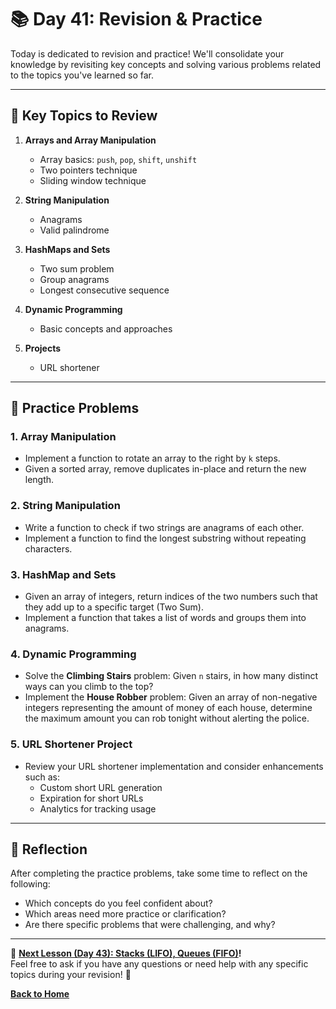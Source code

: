 # **📚 Day 41: Revision & Practice**  

Today is dedicated to revision and practice! We'll consolidate your knowledge by revisiting key concepts and solving various problems related to the topics you've learned so far.  

---

## **🔹 Key Topics to Review**  

1. **Arrays and Array Manipulation**  
   - Array basics: `push`, `pop`, `shift`, `unshift`
   - Two pointers technique
   - Sliding window technique

2. **String Manipulation**  
   - Anagrams
   - Valid palindrome

3. **HashMaps and Sets**  
   - Two sum problem
   - Group anagrams
   - Longest consecutive sequence

4. **Dynamic Programming**  
   - Basic concepts and approaches

5. **Projects**  
   - URL shortener

---

## **🔹 Practice Problems**  

### **1. Array Manipulation**  
- Implement a function to rotate an array to the right by `k` steps.
- Given a sorted array, remove duplicates in-place and return the new length.

### **2. String Manipulation**  
- Write a function to check if two strings are anagrams of each other.
- Implement a function to find the longest substring without repeating characters.

### **3. HashMap and Sets**  
- Given an array of integers, return indices of the two numbers such that they add up to a specific target (Two Sum).
- Implement a function that takes a list of words and groups them into anagrams.

### **4. Dynamic Programming**  
- Solve the **Climbing Stairs** problem: Given `n` stairs, in how many distinct ways can you climb to the top?
- Implement the **House Robber** problem: Given an array of non-negative integers representing the amount of money of each house, determine the maximum amount you can rob tonight without alerting the police.

### **5. URL Shortener Project**  
- Review your URL shortener implementation and consider enhancements such as:
  - Custom short URL generation
  - Expiration for short URLs
  - Analytics for tracking usage

---

## **📝 Reflection**  
After completing the practice problems, take some time to reflect on the following:  
- Which concepts do you feel confident about?  
- Which areas need more practice or clarification?  
- Are there specific problems that were challenging, and why?  

---

🎯 **[Next Lesson (Day 43): Stacks (LIFO), Queues (FIFO)](../../week_7/day_43/)!**  
Feel free to ask if you have any questions or need help with any specific topics during your revision! 🚀

[**Back to Home**](../../../)